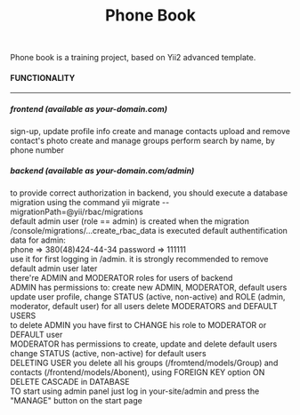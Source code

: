 <p align="center">
    <h1 align="center">Phone Book</h1>
    <br>
</p>

<p>Phone book is a training project, based on Yii2 advanced template.</p>


<h4>FUNCTIONALITY</h4>
<hr>

<p>
<h5>frontend (available as your-domain.com)</h5>

   sign-up, update profile info
   create and manage contacts
   upload and remove contact's photo
   create and manage groups
   perform search by name, by phone number
</p>
<p>
<h5>backend (available as your-domain.com/admin)</h5>
    to provide correct authorization in backend, you should execute a database
    migration using the command
    yii migrate --migrationPath=@yii/rbac/migrations <br>
    default admin user (role == admin) is created when the migration /console/migrations/...create_rbac_data is executed
    default authentification data for admin:<br>
    phone => 380(48)424-44-34
    password => 111111<br>
    use it for first logging in /admin. it is strongly recommended to remove default admin user later<br>
    there're ADMIN and MODERATOR roles for users of backend<br>
    ADMIN has permissions to:
        create new ADMIN, MODERATOR, default users
        update user profile, change STATUS (active, non-active) and ROLE (admin, moderator, default user) for all users
        delete MODERATORS and DEFAULT USERS<br>
        to delete ADMIN you have first to CHANGE his role to MODERATOR or DEFAULT user<br>
    MODERATOR has permissions to 
        create, update and delete default users
        change STATUS (active, non-active) for default users<br>
    DELETING USER you delete all his groups (/fromtend/models/Group) and contacts (/frontend/models/Abonent), using FOREIGN KEY option ON DELETE CASCADE in DATABASE<br>
    TO start using admin panel just log in your-site/admin and press the "MANAGE" button on the start page<br>
</p>
